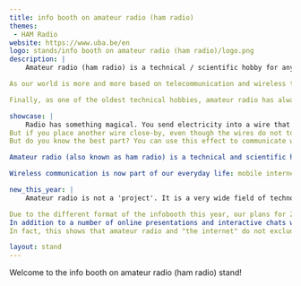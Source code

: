 ```yaml
---
title: info booth on amateur radio (ham radio)
themes:
 - HAM Radio
website: https://www.uba.be/en
logo: stands/info booth on amateur radio (ham radio)/logo.png
description: |
    Amateur radio (ham radio) is a technical / scientific hobby for anything about radio, radio-communication, radio-propagation and radio-technology. It allows individuals to experiment with radio-technology: use it, learn about it, design it and even build it yourself. Amateur radio infrastructure is also used for emergency communications as a service to the general public.

As our world is more and more based on telecommunication and wireless technology (mobile internet, WiFi, Bluetooth, satellite-navigation, radio- and TV broadcasts, Internet-of-Things, NFC-tags, ..), good knowledge of radio-telecommunication technology is an advantage for everybody interested in technology, and amateur radio is one of the best tools for this purpose.

Finally, as one of the oldest technical hobbies, amateur radio has always advocated sharing knowledge and information, long before the terms 'open source' existed.

showcase: |
    Radio has something magical. You send electricity into a wire that connected to ... nothing and, if the wire has the correct length, that electricity just disappears. Pouf! Gone! ...
But if you place another wire close-by, even though the wires do not touch, a part of the electricity appears on that second wire. Is that magical?
But do you know the best part? You can use this effect to communicate with other people!

Amateur radio (also known as ham radio) is a technical and scientific hobby for everything about radio, radio-communication, radio-propagation and radio-technology. It allows you to experience radio from the inside-out: as an operator (use it), designing and building your own radio-equipment or set up radio-communication infrastructure. As one of the oldest technical hobbies around, all this is done in a culture of sharing information and knowledge.

Wireless communication is now part of our everyday life: mobile internet, wifi, bluetooth, satellite-navigation, radio- and TV broadcasts, Internet-of-things, NFC tags, .. the list goes on and on. Understanding radio-communication is a skill that is useful whatever field of science or technology you are involved in, and amateur radio is probably the best tool to do exactly that.

new_this_year: |
    Amateur radio is not a 'project'. It is a very wide field of technologies in continues evolution, so it is not easy to provide a list of 'new things to expect this year'.

Due to the different format of the infobooth this year, our plans for 2021 are to focus on demonstrating the "operating" element of amateur radio, i.e. actually using radio to make contacts with other amateur radio stations.
In addition to a number of online presentations and interactive chats with visitors, we will show live radio amateur station contacts using different modes and different transmission-systems: morse-code, voice, digital communication, satellite, ...
In fact, this shows that amateur radio and "the internet" do not exclude each-other.

layout: stand
---
```

Welcome to the info booth on amateur radio (ham radio) stand!
